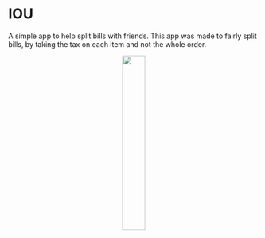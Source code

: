 # IOU

A simple app to help split bills with friends. 
This app was made to fairly split bills, by taking the tax on each item and not the whole order.   


<!-- ![breadSliceMainPage](https://user-images.githubusercontent.com/25330574/82163061-bc3e8c00-9876-11ea-8ad7-8c8c44da87a5.jpg) -->
<p align="center">
<img src="https://user-images.githubusercontent.com/25330574/82163061-bc3e8c00-9876-11ea-8ad7-8c8c44da87a5.jpg" width="30%">
</p>
